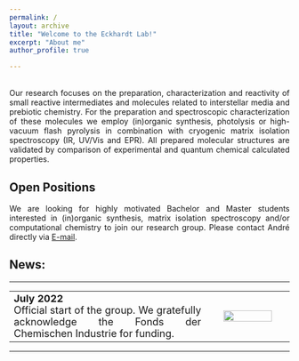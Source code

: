 ```yaml
---
permalink: /
layout: archive
title: "Welcome to the Eckhardt Lab!"
excerpt: "About me"
author_profile: true

---
```



<p style='text-align: justify;'> 
<br/>
Our research focuses on the preparation, characterization and reactivity of small reactive intermediates and molecules related to interstellar media and prebiotic chemistry. 
For the preparation and spectroscopic characterization of these molecules we employ (in)organic synthesis, photolysis or high-vacuum flash pyrolysis in combination with cryogenic matrix isolation spectroscopy (IR, UV/Vis and EPR). 
All prepared molecular structures are validated by comparison of experimental and quantum chemical calculated properties. 
</p>

Open Positions
------
<p style='text-align: justify;'> 
We are looking for highly motivated Bachelor and Master students interested in (in)organic synthesis, matrix isolation spectroscopy and/or computational chemistry to join our research group. Please contact André directly via <a href="mailto:Andre.Eckhardt[at]rub.de">E-mail</a>.
</p>


News:
------
___
<table>
<style>table, th, td {border: transparent;}</style>
<tr><td style="width:70%;" align="justify" valign="middle"><font size="4">
<b>July 2022</b><br/>Official start of the group. We gratefully acknowledge the Fonds der Chemischen Industrie for funding.
</font></td>
<td style="width:30%;" align="center" valign="middle"><img src="https://AKEckhardt.github.io/images/FCI.png" width="80%" height="auto%" align="middle"></td>
</tr></table>


___






